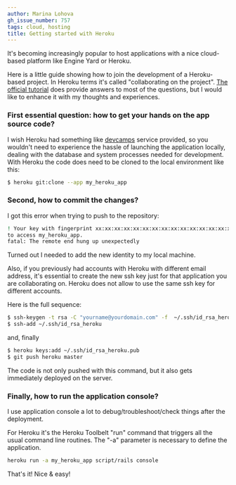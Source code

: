 ```yaml
---
author: Marina Lohova
gh_issue_number: 757
tags: cloud, hosting
title: Getting started with Heroku
---
```


It's becoming increasingly popular to host applications with a nice cloud-based platform like Engine Yard or Heroku.

Here is a little guide showing how to join the development of a Heroku-based project. In Heroku terms it's called "collaborating on the project". [The official tutorial](https://devcenter.heroku.com/articles/collab) does provide answers to most of the questions, but I would like to enhance it with my thoughts and experiences.

### First essential question: how to get your hands on the app source code?

I wish Heroku had something like [devcamps](http://www.devcamps.org/) service provided, so you wouldn't need to experience the hassle of launching the application locally, dealing with the database and system processes needed for development. With Heroku the code does need to be cloned to the local environment like this:

```bash
$ heroku git:clone --app my_heroku_app
```

### Second, how to commit the changes?

I got this error when trying to push to the repository:

```bash
! Your key with fingerprint xx:xx:xx:xx:xx:xx:xx:xx:xx:xx:xx:xx:xx:xx:xx:xx is not authorized
to access my_heroku_app.
fatal: The remote end hung up unexpectedly
```

Turned out I needed to add the new identity to my local machine.

Also, if you previously had accounts with Heroku with different email address, it's essential to create the new ssh key just for that application you are collaborating on. Heroku does not allow to use the same ssh key for different accounts.

Here is the full sequence:

```bash
$ ssh-keygen -t rsa -C "yourname@yourdomain.com" -f  ~/.ssh/id_rsa_heroku
$ ssh-add ~/.ssh/id_rsa_heroku
```

and, finally

```bash
$ heroku keys:add ~/.ssh/id_rsa_heroku.pub
$ git push heroku master
```

The code is not only pushed with this command, but it also gets immediately deployed on the server.

### Finally, how to run the application console?

I use application console a lot to debug/troubleshoot/check things after the deployment.

For Heroku it's the Heroku Toolbelt "run" command that triggers all the usual command line routines. The "-a" parameter is necessary to define the application.

```bash
heroku run -a my_heroku_app script/rails console
```

That's it! Nice &amp; easy!
